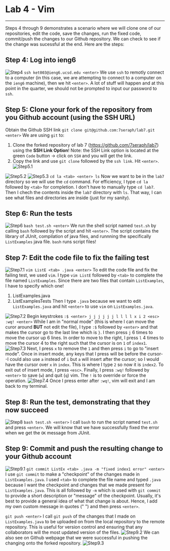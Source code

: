 # Lab 4 - Vim
---
Steps 4 through 9 demonstrates a scenario where we will clone one of our repositories, edit the code, save the changes, run the fixed code, commit/push the changes to our Github repository. We can check to see if the change was sucessful at the end. Here are the steps: 

## Step 4: Log into ieng6
![Step4](lab4-step4.png)
`ssh ket003@ieng6.ucsd.edu <enter>`
We use `ssh` to remotly connect to a computer (in this case, we are attempting to connect to a computer on the `ieng6` machine), then we hit `<enter>`. A lot of stuff will happen and at this point in the quarter, we should not be prompted to input our password to `ssh`.

## Step 5: Clone your fork of the repository from you Github account (using the SSH URL)
Obtain the Github SSH link
`git clone git@github.com:7seraph/lab7.git <enter>`
We are using `git` to: 
1. Clone the forked repository of lab 7 (https://github.com/7seraph/lab7) using the **SSH Link Option**! Note: the SSH Link option is located at the green `Code` button -> click on `SSH` and you will get the link.
2. Copy the link and use `git clone` followed by the `ssh link`. Hit `<enter>`. 
![Step5.1](lab4-step5-1.png)

![Step5.2](lab4-step5-2.png)
![Step5.3](lab4-step5-3.png)
`cd la <tab> <enter> ls`
Now we want to be in the `lab7` directory so we will use the `cd` command. For efficiency, I type `cd la` followed by `<tab>` for completion. I don't have to manually type `cd lab7`. Then I chech the contents inside the `lab7` directory with `ls`. That way, I can see what files and directories are inside (just for my sanity).

## Step 6: Run the tests
![Step6](lab4-step6.png)
`bash test.sh <enter>`
We run the shell script named `test.sh` by calling `bash` followed by the script and hit `<enter>`. The script contains the library of JUnit, compilation of java files, and runnning the specifically `ListExamples` java file. `bash` runs script files! 

## Step 7: Edit the code file to fix the failing test
![Step7.1](lab4-step7-1.png)
`vim ListE <tab> .java <enter>`
To edit the code file and fix the failing test, we used `vim`. I type `vim ListE` followed by `<tab>` to complete the file named `ListExamples`. Since there are two files that contain `ListExamples`, I have to specify which one! 
1. ListExamples.java
2. ListExamplesTests
Then I type `.java` because we want to edit `ListExamples.java` and hit `<enter>` to use `vim` on `ListExamples.java`.

![Step7.2](lab4-step7-2.png)
Begin keystrokes `:$ <enter> j j j j j j l l l l x i 2 <esc> :wq! <enter>`
While I am in "normal mode" (this is where I can move the curor around **BUT** not edit the file), I type `:$` followed by `<enter>` and that makes the cursor go to the last line which is `}`. I then press `j` 6 times to move the cursor up 6 lines. In order to move to the right, I press `l` 4 times to move the cursor 4 to the right such that the cursor is on `1` of `index1`.
![Step7.3](lab4-step7-3.png)
Next, I press `x` to remove the `1` and then press `i` to go to "insert mode". Once in insert mode, any keys that I press will be before the cursor--I could also use `a` instead of `i` but `a` will insert after the cursor; so I would have the cursor over `x` in `index`. This is where I type `2` so now it is `index2`. To exit out of insert mode, I press `<esc>`. Finally, I press `:wq!` followed by `<enter>` to save (`w`) and quit (`q`) vim. The `!` is to override or force the operation. 
![Step7.4](lab4-step7-4.png)
Once I press enter after `:wq!`, vim will exit and I am back to my terminal. 
## Step 8: Run the test, demonstrating that they now succeed
![Step8](lab4-step8.png)
`bash test.sh <enter>`
I call `bash` to run the script named `test.sh` and press `<enter>`. We will know that we have successfully fixed the error when we get the `OK` message from JUnit.

## Step 9: Commit and push the resulting change to your Github account
![Step9.1](lab4-step9-1.png)
`git commit ListEx <tab> .java -m "fixed index1 error" <enter>`
I use `git commit` to make a "checkpoint" of the changes made in `ListExamples.java`. I used `<tab>` to complete the file name and typed `.java` because I want the checkpoint and changes that we made present for `ListExamples.java`. This is all followed by `-m` which is used with `git commit` to provide a short description or "message" of the checkpoint. Usually, it's best to provide a general idea of what that change is about. Hence, I add my own custom message in quotes (" ") and then press `<enter>`.

`git push <enter>`
I call `git push` of the changes that I made on `ListExamples.java` to be uploaded on from the local repository to the remote repository. This is useful for version control and ensuring that any collaborators will the most updated version of the files. 
![Step9.2](lab4-step9-2.png)
We can also see on Github webpage that we were successful in pushing the changing onto the forked repository.
![Step9.3](lab4-step9-3.png)
